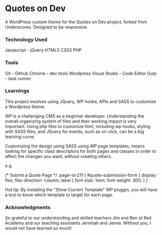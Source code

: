 # Quotes on Dev

A WordPress custom theme for the Quotes on Dev project, forked from Underscores. Designed to be responsive.


### Technology Used

Javascript - jQuery
HTML5
CSS3
PHP


### Tools

Git - Github
Chrome - dev tools
Wordpress
Visual Studio - Code Editor
Gulp - task runner


### Learnings

This project involves using JQuery, WP hooks, APIs and SASS to customize a Wordpress theme.

WP is a challenging CMS as a beginner developer. Understanding the overall organizing system of files and their working impact is very important. Using php files to customize html, including wp hooks, styling with SASS files, and JQuery for events, such as on click, can be a big learning curve.

Customizing the design using SASS using WP page templates, means looking for specific class descriptors for both pages and classes in order to affect the changes you want, without creating others. 

e.g.

/* Submit a Quote Page */
.page-id-211 {
  #quote-submission-form {
    display: flex;
    flex-direction: column;
    label {
      font-size: 1rem;
      font-weight: 300;
    }
  }

Hot tip: By installing the "Show Current Template" WP pluggin, you will have a tool to know which template to target for each page.

### Acknowledgments

So grateful to our understanding and skilled teachers Jim and Ben at Red Academy and our teaching assistants Jerimiah and Jenna. Without you, I would not have learned so much!
